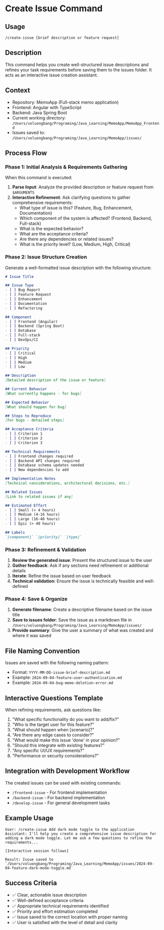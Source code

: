 # Create Issue Command

## Usage
```
/create-issue [brief description or feature request]
```

## Description
This command helps you create well-structured issue descriptions and refines your task requirements before saving them to the issues folder. It acts as an interactive issue creation assistant.

## Context
- Repository: MemoApp (Full-stack memo application)
- Frontend: Angular with TypeScript
- Backend: Java Spring Boot
- Current working directory: `/Users/voluongbang/Programing/Java_Learning/MemoApp/MemoApp_Frontend`
- Issues saved to: `/Users/voluongbang/Programing/Java_Learning/MemoApp/issues/`

## Process Flow

### Phase 1: Initial Analysis & Requirements Gathering
When this command is executed:

1. **Parse Input**: Analyze the provided description or feature request from `$ARGUMENTS`
2. **Interactive Refinement**: Ask clarifying questions to gather comprehensive requirements:
   - What type of issue is this? (Feature, Bug, Enhancement, Documentation)
   - Which component of the system is affected? (Frontend, Backend, Full-stack)
   - What is the expected behavior?
   - What are the acceptance criteria?
   - Are there any dependencies or related issues?
   - What is the priority level? (Low, Medium, High, Critical)

### Phase 2: Issue Structure Creation
Generate a well-formatted issue description with the following structure:

```markdown
# Issue Title

## Issue Type
- [ ] Bug Report
- [ ] Feature Request
- [ ] Enhancement
- [ ] Documentation
- [ ] Refactoring

## Component
- [ ] Frontend (Angular)
- [ ] Backend (Spring Boot)
- [ ] Database
- [ ] Full-stack
- [ ] DevOps/CI

## Priority
- [ ] Critical
- [ ] High
- [ ] Medium
- [ ] Low

## Description
[Detailed description of the issue or feature]

## Current Behavior
[What currently happens - for bugs]

## Expected Behavior
[What should happen for bug]

## Steps to Reproduce
[For bugs - detailed steps]

## Acceptance Criteria
- [ ] Criterion 1
- [ ] Criterion 2
- [ ] Criterion 3

## Technical Requirements
- [ ] Frontend changes required
- [ ] Backend API changes required
- [ ] Database schema updates needed
- [ ] New dependencies to add

## Implementation Notes
[Technical considerations, architectural decisions, etc.]

## Related Issues
[Link to related issues if any]

## Estimated Effort
- [ ] Small (< 4 hours)
- [ ] Medium (4-16 hours)
- [ ] Large (16-40 hours)
- [ ] Epic (> 40 hours)

## Labels
`[component]` `[priority]` `[type]`
```

### Phase 3: Refinement & Validation
1. **Review the generated issue**: Present the structured issue to the user
2. **Gather feedback**: Ask if any sections need refinement or additional details
3. **Iterate**: Refine the issue based on user feedback
4. **Technical validation**: Ensure the issue is technically feasible and well-defined

### Phase 4: Save & Organize
1. **Generate filename**: Create a descriptive filename based on the issue title
2. **Save to issues folder**: Save the issue as a markdown file in `/Users/voluongbang/Programing/Java_Learning/MemoApp/issues/`
3. **Provide summary**: Give the user a summary of what was created and where it was saved

## File Naming Convention
Issues are saved with the following naming pattern:
- Format: `YYYY-MM-DD-issue-brief-description.md`
- Example: `2024-09-04-feature-user-authentication.md`
- Example: `2024-09-04-bug-memo-deletion-error.md`

## Interactive Questions Template
When refining requirements, ask questions like:
1. "What specific functionality do you want to add/fix?"
2. "Who is the target user for this feature?"
3. "What should happen when [scenario]?"
4. "Are there any edge cases to consider?"
5. "What would make this issue 'done' in your opinion?"
6. "Should this integrate with existing features?"
7. "Any specific UI/UX requirements?"
8. "Performance or security considerations?"

## Integration with Development Workflow
The created issues can be used with existing commands:
- `/frontend-issue` - For frontend implementation
- `/backend-issue` - For backend implementation
- `/develop-issue` - For general development tasks

## Example Usage
```
User: /create-issue Add dark mode toggle to the application
Assistant: I'll help you create a comprehensive issue description for adding a dark mode toggle. Let me ask a few questions to refine the requirements...

[Interactive session follows]

Result: Issue saved to `/Users/voluongbang/Programing/Java_Learning/MemoApp/issues/2024-09-04-feature-dark-mode-toggle.md`
```

## Success Criteria
- ✅ Clear, actionable issue description
- ✅ Well-defined acceptance criteria
- ✅ Appropriate technical requirements identified
- ✅ Priority and effort estimation completed
- ✅ Issue saved to the correct location with proper naming
- ✅ User is satisfied with the level of detail and clarity
